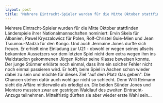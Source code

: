 ```yaml
---
layout: post
title: "Mehrere Eintracht-Spieler wurden für die Mitte Oktober stattfinden Länderspiele ihrer Nationalmannschaften nominiert: Ervin Skela für Albanien, Pawel Kryszalowicz für Polen, Rolf-Christel Guie-Mien und Jean Tsoumou-Madza für den Kongo."
---
```


Mehrere Eintracht-Spieler wurden für die Mitte Oktober stattfinden Länderspiele ihrer Nationalmannschaften nominiert: Ervin Skela für Albanien, Pawel Kryszalowicz für Polen, Rolf-Christel Guie-Mien und Jean Tsoumou-Madza für den Kongo. Und auch Jermaine Jones durfte sich freuen. Er erhielt eine Einladung zur U21 - obwohl er wegen seines allseits bekannten Aussetzers vor dem letzten Spiel nicht dem extra wegen ihm ins Waldstadion gekommenen Jürgen Kohler seine Klasse beweisen konnte. Der junge Stürmer erklärte noch einmal, dass ihm ein solcher Fehler nicht noch einmal passieren wird. Er hofft, beim Spiel in Aachen schon wieder dabei zu sein und möchte für dieses Ziel "auf dem Platz Gas geben". Die Chancen stehen dafür auch wohl gar nicht so schlecht. Denn Willi Reimann sieht die Affäre mittlerweile als erledigt an. Die beiden Sünder Jones und Montero mussten zwar am gestrigen Waldlauf des zweiten Eintracht-Anzugs teilnehmen. Mittelfristig dürften sie aber wieder erste Wahl sein...
